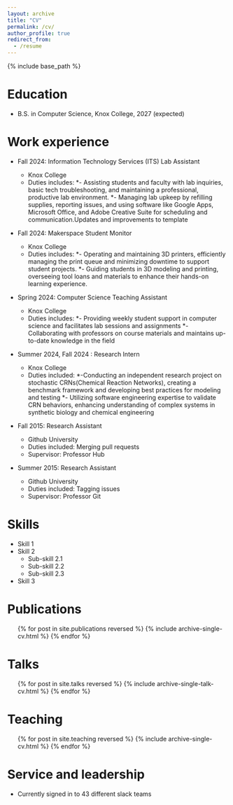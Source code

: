 ```yaml
---
layout: archive
title: "CV"
permalink: /cv/
author_profile: true
redirect_from:
  - /resume
---
```


{% include base_path %}

Education
======

* B.S. in Computer Science, Knox College, 2027 (expected)

Work experience
======
* Fall 2024: Information Technology Services (ITS) Lab Assistant
  * Knox College
  * Duties includes: 
      *- Assisting students and faculty with lab inquiries, basic tech troubleshooting, and maintaining a professional, productive lab environment.
      *- Managing lab upkeep by refilling supplies, reporting issues, and using software like Google Apps, Microsoft 
      Office, and Adobe Creative Suite for scheduling and communication.Updates and improvements to template

* Fall 2024: Makerspace Student Monitor
  * Knox College
  * Duties includes: 
      *- Operating and maintaining 3D printers, efficiently managing the print queue and minimizing downtime to
        support student projects.
      *- Guiding students in 3D modeling and printing, overseeing tool loans and materials to enhance their hands-on
        learning experience.

* Spring 2024: Computer Science Teaching Assistant
  * Knox College
  * Duties includes: 
      *- Providing weekly student support in computer science and facilitates lab sessions and assignments
      *- Collaborating with professors on course materials and maintains up-to-date knowledge in the field

* Summer 2024, Fall 2024 : Research Intern
  * Knox College
  * Duties included: 
     *-Conducting an independent research project on stochastic CRNs(Chemical Reaction Networks), creating a
      benchmark framework and developing best practices for modeling and testing
     *- Utilizing software engineering expertise to validate CRN behaviors, enhancing understanding of complex
      systems in synthetic biology and chemical engineering
     

* Fall 2015: Research Assistant
  * Github University
  * Duties included: Merging pull requests
  * Supervisor: Professor Hub

* Summer 2015: Research Assistant
  * Github University
  * Duties included: Tagging issues
  * Supervisor: Professor Git
  
Skills
======
* Skill 1
* Skill 2
  * Sub-skill 2.1
  * Sub-skill 2.2
  * Sub-skill 2.3
* Skill 3

Publications
======
  <ul>{% for post in site.publications reversed %}
    {% include archive-single-cv.html %}
  {% endfor %}</ul>
  
Talks
======
  <ul>{% for post in site.talks reversed %}
    {% include archive-single-talk-cv.html  %}
  {% endfor %}</ul>
  
Teaching
======
  <ul>{% for post in site.teaching reversed %}
    {% include archive-single-cv.html %}
  {% endfor %}</ul>
  
Service and leadership
======
* Currently signed in to 43 different slack teams
